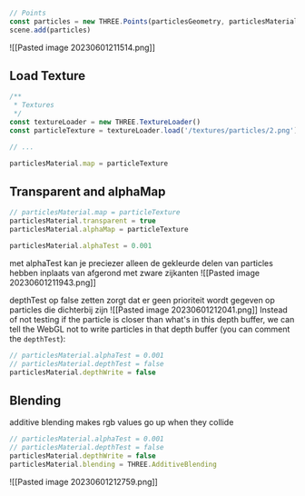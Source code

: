 ```javascript
// Points
const particles = new THREE.Points(particlesGeometry, particlesMaterial)
scene.add(particles)
```
![[Pasted image 20230601211514.png]]

## Load Texture
```javascript
/**
 * Textures
 */
const textureLoader = new THREE.TextureLoader()
const particleTexture = textureLoader.load('/textures/particles/2.png')

// ...

particlesMaterial.map = particleTexture
```



## Transparent and alphaMap
```javascript
// particlesMaterial.map = particleTexture
particlesMaterial.transparent = true
particlesMaterial.alphaMap = particleTexture


```
```javascript
particlesMaterial.alphaTest = 0.001
```
met alphaTest kan je preciezer alleen de gekleurde delen van particles hebben inplaats van afgerond met zware zijkanten
![[Pasted image 20230601211943.png]]

depthTest op false zetten zorgt dat er geen prioriteit wordt gegeven op particles die dichterbij zijn
![[Pasted image 20230601212041.png]]
Instead of not testing if the particle is closer than what's in this depth buffer, we can tell the WebGL not to write particles in that depth buffer (you can comment the `depthTest`):

```javascript
// particlesMaterial.alphaTest = 0.001
// particlesMaterial.depthTest = false
particlesMaterial.depthWrite = false
```

## Blending
additive blending makes rgb values go up when they collide
```javascript
// particlesMaterial.alphaTest = 0.001
// particlesMaterial.depthTest = false
particlesMaterial.depthWrite = false
particlesMaterial.blending = THREE.AdditiveBlending
```
![[Pasted image 20230601212759.png]]